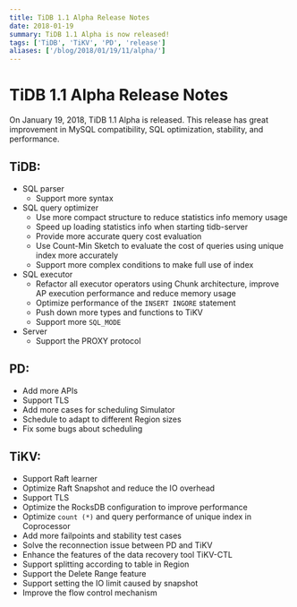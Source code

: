 ```yaml
---
title: TiDB 1.1 Alpha Release Notes
date: 2018-01-19
summary: TiDB 1.1 Alpha is now released! 
tags: ['TiDB', 'TiKV', 'PD', 'release']
aliases: ['/blog/2018/01/19/11/alpha/']
---
```


# TiDB 1.1 Alpha Release Notes

On January 19, 2018, TiDB 1.1 Alpha is released. This release has great improvement in MySQL compatibility, SQL optimization, stability, and performance.

## TiDB:

- SQL parser
    - Support more syntax
- SQL query optimizer
    - Use more compact structure to reduce statistics info memory usage
    - Speed up loading statistics info when starting tidb-server
    - Provide more accurate query cost evaluation
    - Use Count-Min Sketch to evaluate the cost of queries using unique index more accurately
    - Support more complex conditions to make full use of index
- SQL executor
    - Refactor all executor operators using Chunk architecture, improve AP execution performance and reduce memory usage
    - Optimize performance of the `INSERT INGORE` statement
    - Push down more types and functions to TiKV
    - Support more `SQL_MODE`
- Server
    - Support the PROXY protocol

## PD:

- Add more APIs
- Support TLS
- Add more cases for scheduling Simulator
- Schedule to adapt to different Region sizes
- Fix some bugs about scheduling

## TiKV:

- Support Raft learner
- Optimize Raft Snapshot and reduce the IO overhead
- Support TLS
- Optimize the RocksDB configuration to improve performance
- Optimize `count (*)` and query performance of unique index in Coprocessor
- Add more failpoints and stability test cases
- Solve the reconnection issue between PD and TiKV
- Enhance the features of the data recovery tool TiKV-CTL
- Support splitting according to table in Region
- Support the Delete Range feature
- Support setting the IO limit caused by snapshot
- Improve the flow control mechanism
